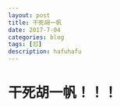 ```yaml
---
layout: post
title: 干死胡一帆
date: 2017-7-04
categories: blog
tags: [怼]
description: hafuhafu
---
```


# 干死胡一帆！！！
















